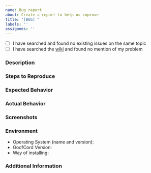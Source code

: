 ```yaml
---
name: Bug report
about: Create a report to help us improve
title: "[BUG] "
labels: ''
assignees: ''
---
```


- [ ] I have searched and found no existing issues on the same topic
- [ ] I have searched the [wiki](https://github.com/Milkshiift/GoofCord/wiki/FAQ) and found no mention of my problem

### Description

### Steps to Reproduce

### Expected Behavior

### Actual Behavior

### Screenshots

### Environment
- Operating System (name and version):
- GoofCord Version:
- Way of installing:

### Additional Information
